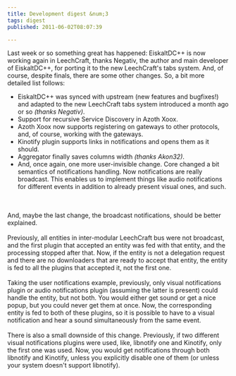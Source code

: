 ```yaml
---
title: Development digest &num;3
tags: digest
published: 2011-06-02T08:07:39

---
```


Last week or so something great has happened: EiskaltDC++ is now working
again in LeechCraft, thanks Negativ, the author and main developer of
EiskaltDC++, for porting it to the new LeechCraft's tabs system. And, of
course, despite finals, there are some other changes. So, a bit more
detailed list follows:

-   EiskaltDC++ was synced with upstream (new features and bugfixes!)
    and adapted to the new LeechCraft tabs system introduced a month ago
    or so *(thanks Negativ)*.
-   Support for recursive Service Discovery in Azoth Xoox.
-   Azoth Xoox now supports registering on gateways to other protocols,
    and, of course, working with the gateways.
-   Kinotify plugin supports links in notifications and opens them as
    it should.
-   Aggregator finally saves columns width *(thanks Akon32)*.
-   And, once again, one more user-invisible change. Core changed a bit
    semantics of notifications handling. Now notifications are
    really broadcast. This enables us to implement things like audio
    notifications for different events in addition to already present
    visual ones, and such.

\
\
And, maybe the last change, the broadcast notifications, should be
better explained.\
\
Previously, all entities in inter-modular LeechCraft bus were not
broadcast, and the first plugin that accepted an entity was fed with
that entity, and the processing stopped after that. Now, if the entity
is not a delegation request and there are no downloaders that are ready
to accept that entity, the entity is fed to all the plugins that
accepted it, not the first one.\
\
Taking the user notifications example, previously, only visual
notifications plugin or audio notifications plugin (assuming the latter
is present) could handle the entity, but not both. You would either get
sound or get a nice popup, but you could never get them at once. Now,
the corresponding entity is fed to both of these plugins, so it is
possible to have to a visual notification and hear a sound
simultaneously from the same event.\
\
There is also a small downside of this change. Previously, if two
different visual notifications plugins were used, like, libnotify one
and Kinotify, only the first one was used. Now, you would get
notifications through both libnotify and Kinotify, unless you explicitly
disable one of them (or unless your system doesn't support libnotify).